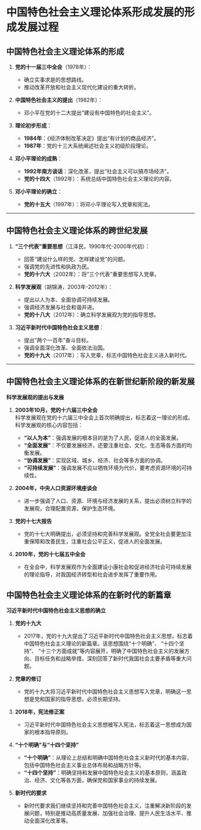 # 中国特色社会主义理论体系形成发展的形成发展过程
## 中国特色社会主义理论体系的形成

1. **党的十一届三中全会**（1978年）：  
      - 确立实事求是的思想路线。  
      - 推动改革开放和社会主义现代化建设的重大转折。  

2. **中国特色社会主义的提出**（1982年）：  
      - 邓小平在党的十二大提出“建设有中国特色的社会主义”。  

3. **理论初步形成**：  
      - **1984年**：《经济体制改革决定》提出“有计划的商品经济”。  
      - **1987年**：党的十三大系统阐述社会主义初级阶段理论。  

4. **邓小平理论的成熟**：  
      - **1992年南方谈话**：深化改革，提出“社会主义可以搞市场经济”。  
      - **党的十四大**（1992年）：系统总结中国特色社会主义理论的内容。  

5. **邓小平理论的确立**：  
      - **党的十五大**（1997年）：将邓小平理论写入党章和宪法。  

---

## 中国特色社会主义理论体系的跨世纪发展 

1. **“三个代表”重要思想**（江泽民，1990年代-2000年代初）：  
      - 回答“建设什么样的党、怎样建设党”的问题。  
      - 强调党的先进性和执政为民。  
      - **党的十六大**（2002年）：将“三个代表”重要思想写入党章。  

2. **科学发展观**（胡锦涛，2003年-2012年）：  
      - 提出以人为本、全面协调可持续发展。  
      - 强调经济发展与社会和谐并进。  
      - **党的十八大**（2012年）：确立科学发展观为党的指导思想。  

3. **习近平新时代中国特色社会主义思想**：  
      - 提出“两个一百年”奋斗目标。  
      - 强调全面深化改革、全面依法治国。  
      - **党的十九大**（2017年）：写入党章，标志中国特色社会主义进入新时代。  

---
##  中国特色社会主义理论体系的在新世纪新阶段的新发展

**科学发展观的提出与发展**

1. **2003年10月，党的十六届三中全会**  
   科学发展观在党的十六届三中全会上首次明确提出，标志着这一理论的形成。科学发展观的核心内容包括：
      - **“以人为本”**：强调发展的根本目的是为了人民，促进人的全面发展。
      - **“全面发展”**：不仅要发展经济，还要注重社会、文化、生态等各方面的均衡发展。
      - **“协调发展”**：实现区域、城乡、经济、社会等多方面的协调。
      - **“可持续发展”**：强调发展不应以牺牲环境为代价，要考虑资源环境的可持续性。

2. **2004年，中央人口资源环境座谈会**  
      - 进一步强调了人口、资源、环境与经济发展的关系，提出必须树立科学的发展观，合理配置资源，保护生态环境。

3. **党的十七大报告**  
      - 党的十七大明确提出，必须坚持和完善科学发展观。全党全社会要更加注重保障和改善民生，注重社会公平正义，促进人的全面发展。

4. **2010年，党的十七届五中全会**  
      - 在全会中，科学发展观作为全面建设小康社会和促进经济社会可持续发展的理论指导，对我国经济转型和社会进步发挥了重要作用。

## 中国特色社会主义理论体系的在新时代的新篇章

**习近平新时代中国特色社会主义思想的确立**

1. **党的十九大**  
      - 2017年，党的十九大提出了习近平新时代中国特色社会主义思想，标志着中国特色社会主义理论的新篇章。该思想围绕“十个明确”、 “十四个坚持”、 “十三个方面成就”等内容展开，明确了中国特色社会主义的发展方向、目标任务和战略举措，深刻回答了新时代我国社会主要矛盾等重大问题。

2. **党章的修订**  
      - 党的十九大将习近平新时代中国特色社会主义思想写入党章，明确这一思想是党和国家的指导思想，必须长期坚持。

3. **2018年，宪法修正案**  
      - 习近平新时代中国特色社会主义思想被写入宪法，标志着这一思想成为国家的根本指导原则。

4. **“十个明确”与“十四个坚持”**  
      - **“十个明确”**：从理论上总结和明确中国特色社会主义新时代的基本内容，包括中国特色社会主义事业总体布局和战略方针等。
      - **“十四个坚持”**：明确坚持和发展中国特色社会主义的基本原则，涵盖政治、经济、文化等各方面，确保党和国家事业的持续发展。
  
5. **新时代的要求**  
      - 新时代要求我们继续坚持和完善中国特色社会主义，注重解决新阶段的发展问题，特别是推动高质量发展、加强社会治理、提升人民生活水平、推动全面深化改革等。